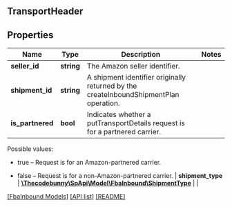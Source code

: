 ## TransportHeader

## Properties

Name | Type | Description | Notes
------------ | ------------- | ------------- | -------------
**seller_id** | **string** | The Amazon seller identifier. |
**shipment_id** | **string** | A shipment identifier originally returned by the createInboundShipmentPlan operation. |
**is_partnered** | **bool** | Indicates whether a putTransportDetails request is for a partnered carrier.

Possible values:

* true – Request is for an Amazon-partnered carrier.

* false – Request is for a non-Amazon-partnered carrier. |
**shipment_type** | [**\Thecodebunny\SpApi\Model\FbaInbound\ShipmentType**](ShipmentType.md) |  |

[[FbaInbound Models]](../) [[API list]](../../Api) [[README]](../../../README.md)
